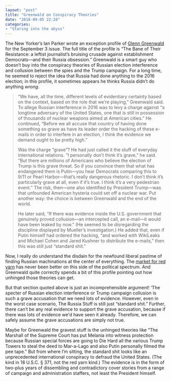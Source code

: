 ```yaml
---
layout: "post"
title: "Greenwald on Conspiracy Theories"
date: "2018-09-05 22:28"
categories:
- "Staring into the abyss"
---
```


The New Yorker’s Ian Parker wrote an exception profile of [Glenn Greenwald](https://www.newyorker.com/magazine/2018/09/03/glenn-greenwald-the-bane-of-their-resistance) for the September 3 issue. The full title of the profile is “The Bane of Their Resistance: a leftist journalist’s bruising crusade against establishment Democrats—and their Russia obsession.” Greenwald is a smart guy who doesn’t buy into the conspiracy theories of Russian election interference and collusion between the spies and the Trump campaign. For a long time, he seemed to reject the idea that Russia had done anything to the 2016 election; in this profile, it sometimes appears he thinks Russia didn’t do anything *wrong*.

> “We have, all the time, different levels of evidentiary certainty based on the context, based on the role that we’re playing,” Greenwald said. To allege Russian interference in 2016 was to levy a charge against “a longtime adversary of the United States, one that is still in possession of thousands of nuclear weapons aimed at American cities.” He continued, “Before we all accuse that country of having done something so grave as have its leader order the hacking of these e-mails in order to interfere in an election, I think the evidence we demand ought to be pretty high.”
>
> Was the charge “grave”? He had just called it the stuff of everyday international relations. “I personally don’t think it’s grave,” he said. “But there are millions of Americans who believe the election of Trump is this grave threat. So if you convince them that what has endangered them is Putin—you hear Democrats comparing this to 9/11 or Pearl Harbor—that’s really dangerous rhetoric. I don’t think it’s particularly grave at all, even if it’s true. I think it’s a very pedestrian event.” The risk, then—one also identified by President Trump—was that unfounded American hysteria could set off a nuclear war. Put another way: the choice is between Greenwald and the end of the world.
>
> He later said, “If there was evidence inside the U.S. government that genuinely proved collusion—an intercepted call, an e-mail—it would have been leaked by now.” (He seemed to be disregarding the discipline displayed by Mueller’s investigation.) He added that, even if Putin himself had ordered the hacking, “and worked with WikiLeaks and Michael Cohen and Jared Kushner to distribute the e-mails,” then this was still just “standard shit.”

Now, I really do understand the disdain for the newfound liberal pastime of finding Russian machinations at the center of everything. The [market for red yarn](https://www.youtube.com/watch?v=_nTpsv9PNqo) has never been better on this side of the political spectrum. And Greenwald quite correctly spends a bit of this profile pointing out how unhinged those theories can get.

But that section quoted above is just an incomprehensible argument! ‘The specter of Russian election interference or Trump campaign collusion is such a grave accusation that we need lots of evidence. However, even in the worst case scenario, The Russia Stuff is still just “standard shit.” Further, there can’t be any real evidence to support the grave accusation, because if there was lots of evidence we'd have seen it already. Therefore, we can safely assume the grave accusations are simply not true.

Maybe for Greenwald the gravest stuff is the unhinged theories like “The Marshall of the Supreme Court has put Melania into witness protection because Russian special forces are going to Die Hard all the various Trump Towers to steal the deed to Mar-a-Lago and also Putin personally filmed the pee tape.” But from where I’m sitting, the standard shit looks like an unprecedented international conspiracy to defraud the United States. (The kind in 18 U.S.C. § 371, not the red yarn kind.) The evidence is in the form of two-plus years of dissembling and contradictory cover stories from a range of campaign and administration staffers, not least the President himself.
